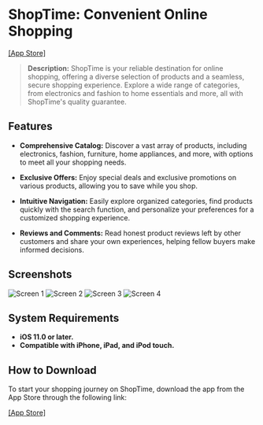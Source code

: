 # ShopTime: Convenient Online Shopping

[[App Store]](https://apps.apple.com/br/app/shoptime-compras-online/id569981824)

> **Description:** ShopTime is your reliable destination for online shopping, offering a diverse selection of products and a seamless, secure shopping experience. Explore a wide range of categories, from electronics and fashion to home essentials and more, all with ShopTime's quality guarantee.

## Features

- **Comprehensive Catalog:** Discover a vast array of products, including electronics, fashion, furniture, home appliances, and more, with options to meet all your shopping needs.

- **Exclusive Offers:** Enjoy special deals and exclusive promotions on various products, allowing you to save while you shop.

- **Intuitive Navigation:** Easily explore organized categories, find products quickly with the search function, and personalize your preferences for a customized shopping experience.

- **Reviews and Comments:** Read honest product reviews left by other customers and share your own experiences, helping fellow buyers make informed decisions.

## Screenshots

![Screen 1](https://is1-ssl.mzstatic.com/image/thumb/PurpleSource116/v4/df/0d/0c/df0d0c14-9932-af49-f535-c796b53766a9/142f1962-4837-48ba-85f2-8e8d42b2a7cf_App-Store-Default-iPhone6.5_01.png/460x0w.webp)
![Screen 2](https://is1-ssl.mzstatic.com/image/thumb/PurpleSource126/v4/4e/8f/ad/4e8fad9a-93d9-6c65-9a22-5c680bb67281/22b71c5c-995f-4a5c-97a2-b8fb93987a02_App-Store-Default-iPhone6.5_02.png/460x0w.webp)
![Screen 3](https://is1-ssl.mzstatic.com/image/thumb/PurpleSource126/v4/79/d4/fc/79d4fc19-fdc0-02b7-133f-52773353b6e9/7ff68d66-e369-4c24-9799-dabb63cc5cd9_App-Store-Default-iPhone6.5_03.png/460x0w.webp)
![Screen 4](https://is1-ssl.mzstatic.com/image/thumb/PurpleSource116/v4/9b/3e/5e/9b3e5eed-1ef3-2140-a053-3c0506dcc66f/485f62de-2bbe-4e18-8ec3-833f745a2696_App-Store-Default-iPhone6.5_04.png/460x0w.webp)

## System Requirements

- **iOS 11.0 or later.**
- **Compatible with iPhone, iPad, and iPod touch.**

## How to Download

To start your shopping journey on ShopTime, download the app from the App Store through the following link:

[[App Store]](https://apps.apple.com/br/app/shoptime-compras-online/id569981824)